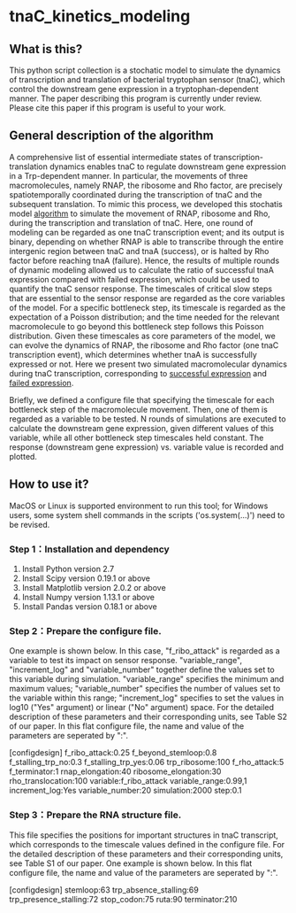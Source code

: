 # tnaC_kinetics_modeling

## What is this?
This python script collection is a stochatic model to simulate the dynamics of transcription and translation of bacterial tryptophan sensor (tnaC), which control the downstream gene expression in a tryptophan-dependent manner. The paper describing this program is currently under review. Please cite this paper if this program is useful to your work.

## General description of the algorithm
A comprehensive list of essential intermediate states of transcription-translation dynamics enables tnaC to regulate downstream gene expression in a Trp-dependent manner. In particular, the movements of three macromolecules, namely RNAP, the ribosome and Rho factor, are precisely spatiotemporally coordinated during the transcription of tnaC and the subsequent translation. To mimic this process, we developed this stochatis model [algorithm](./image/algorithm.png) to simulate the movement of RNAP, ribosome and Rho, during the transcription and translation of tnaC. Here, one round of modeling can be regarded as one tnaC transcription event; and its output is binary, depending on whether RNAP is able to transcribe through the entire intergenic region between tnaC and tnaA (success), or is halted by Rho factor before reaching tnaA (failure). Hence, the results of multiple rounds of dynamic modeling allowed us to calculate the ratio of successful tnaA expression compared with failed expression, which could be used to quantify the tnaC sensor response. The timescales of critical slow steps that are essential to the sensor response are regarded as the core variables of the model. For a specific bottleneck step, its timescale is regarded as the expectation of a Poisson distribution; and the time needed for the relevant macromolecule to go beyond this bottleneck step follows this Poisson distribution. Given these timescales as core parameters of the model, we can evolve the dynamics of RNAP, the ribosome and Rho factor (one tnaC transcription event), which determines whether tnaA is successfully expressed or not. Here we present two simulated macromolecular dynamics during tnaC transcription, corresponding to [successful expression](./image/Success.png) and [failed expression](./image/Failure.png).

Briefly, we defined a configure file that specifying the timescale for each bottleneck step of the macromolecule movement. Then, one of them is regarded as a variable to be tested. N rounds of simulations are executed to calculate the downstream gene expression, given different values of this variable, while all other bottleneck step timescales held constant. The response (downstream gene expression) vs. variable value is recorded and plotted.

## How to use it?
MacOS or Linux is supported environment to run this tool; for Windows users, some system shell commands in the scripts ('os.system(...)') need to be revised.

### Step 1：Installation and dependency
1. Install Python version 2.7
2. Install Scipy version 0.19.1 or above
3. Install Matplotlib version 2.0.2 or above
4. Install Numpy version 1.13.1 or above
5. Install Pandas version 0.18.1 or above

### Step 2：Prepare the configure file.
One example is shown below. In this case, "f_ribo_attack" is regarded as a variable to test its impact on sensor response. "variable_range", "increment_log" and "variable_number" together define the values set to this variable during simulation. "variable_range" specifies the minimum and maximum values; "variable_number" specifies the number of values set to the variable within this range; "increment_log" specifies to set the values in log10 ("Yes" argument) or linear ("No" argument) space. For the detailed description of these parameters and their corresponding units, see Table S2 of our paper. In this flat configure file, the name and value of the parameters are seperated by ":".

[configdesign]
f_ribo_attack:0.25
f_beyond_stemloop:0.8
f_stalling_trp_no:0.3
f_stalling_trp_yes:0.06
trp_ribosome:100
f_rho_attack:5
f_terminator:1
rnap_elongation:40
ribosome_elongation:30
rho_translocation:100
variable:f_ribo_attack
variable_range:0.99,1
increment_log:Yes
variable_number:20
simulation:2000
step:0.1

### Step 3：Prepare the RNA structure file.
This file specifies the positions for important structures in tnaC transcript, which corresponds to the timescale values defined in the configure file. For the detailed description of these parameters and their corresponding units, see Table S1 of our paper. One example is shown below. In this flat configure file, the name and value of the parameters are seperated by ":".

[configdesign]
stemloop:63
trp_absence_stalling:69
trp_presence_stalling:72
stop_codon:75
ruta:90
terminator:210
